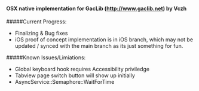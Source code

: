 #### OSX native implementation for GacLib (http://www.gaclib.net) by Vczh


#####Current Progress:
* Finalizing & Bug fixes
* iOS proof of concept implementation is in iOS branch, which may not be updated / synced with the main branch as its just something for fun.

#####Known Issues/Limiations:
* Global keyboard hook requires Accessibility priviledge
* Tabview page switch button will show up initially
* AsyncService::Semaphore::WaitForTime

